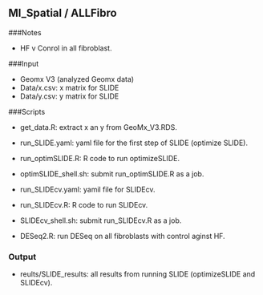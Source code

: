 ## MI\_Spatial / ALLFibro

###Notes
  * HF v Conrol in all fibroblast.

###Input
  * Geomx V3 (analyzed Geomx data)
  * Data/x.csv: x matrix for SLIDE
  * Data/y.csv: y matrix for SLIDE

###Scripts
  * get_data.R: extract x an y from GeoMx\_V3.RDS.
  * run_SLIDE.yaml: yaml file for the first step of SLIDE (optimize SLIDE).
  * run_optimSLIDE.R: R code to run optimizeSLIDE.
  * optimSLIDE_shell.sh: submit run_optimSLIDE.R as a job.
  * run_SLIDEcv.yaml: yamil file for SLIDEcv.
  * run_SLIDEcv.R: R code to run SLIDEcv.
  * SLIDEcv_shell.sh: submit run_SLIDEcv.R as a job.
  
  * DESeq2.R: run DESeq on all fibroblasts with control aginst HF.

### Output
  * reults/SLIDE_results: all results from running SLIDE (optimizeSLIDE and SLIDEcv).